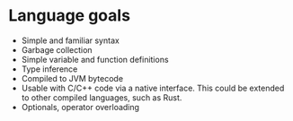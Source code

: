 # Language goals

* Simple and familiar syntax
* Garbage collection
* Simple variable and function definitions
* Type inference
* Compiled to JVM bytecode
* Usable with C/C++ code via a native interface. This could be extended to other compiled languages, such as Rust.
* Optionals, operator overloading
